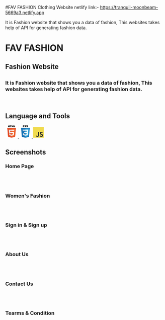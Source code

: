 #FAV FASHION
Clothing Website
netlify link:- https://tranquil-moonbeam-5669a3.netlify.app

It is Fashion website that shows you a data of fashion, This websites takes help of API for generating fashion data.

<h1>FAV FASHION</h1>
<h2>Fashion Website<h2>
<h3>It is Fashion website that shows you a data of fashion, This websites takes help of API for generating fashion data.
</h3>
<br>
<h2>Language and Tools</h2>
<a href="https://www.w3.org/html/" target="_blank" rel="noreferrer"> <img src="https://raw.githubusercontent.com/devicons/devicon/master/icons/html5/html5-original-wordmark.svg" alt="html5" width="40" height="40"/> </a>
<a href="https://www.w3schools.com/css/" target="_blank" rel="noreferrer"> <img src="https://raw.githubusercontent.com/devicons/devicon/master/icons/css3/css3-original-wordmark.svg" alt="css3" width="40" height="40"/> </a>
<a href="https://developer.mozilla.org/en-US/docs/Web/JavaScript" target="_blank" rel="noreferrer"> <img src="https://raw.githubusercontent.com/devicons/devicon/master/icons/javascript/javascript-original.svg" alt="javascript" width="35" height="35"/> </a>
<br>
<h2>Screenshots</h2>
<h3>Home Page</h3>
<img align="center" src="https://drive.google.com/file/d/1J7XYh86ccRqk6jFa6VumaxpUpNuORnxH/view?usp=share_link" alt="" />
<img align="center" src="https://drive.google.com/file/d/1YyWyCf8su8f2n9kkiR72728aBKTFoMrx/view?usp=share_link" alt="" />
<img align="center" src="https://drive.google.com/file/d/14Y1TpOPTlyLKXMsIiqPWRfJfOCDcSHpr/view?usp=share_link" alt="" />
<br>
<br>
<h3>Women's Fashion</h3>
<img align  = "https://drive.google.com/file/d/1sRxff-KwjARnjaQGH-1JuFw9v7qmAdgU/view?usp=share_link" alt=""/>
<br>
<br>
<h3>Sign in & Sign up</h3>
<img align = "https://drive.google.com/file/d/1FyXeXcnbf2MeHFrLBnpPLAwfBw7LCRRA/view?usp=share_link" alt=""/>
<br>
<br>
<h3>About Us</h3>
<img align = "center" src="https://drive.google.com/file/d/1hxh8zVdOZsHNFyTVvBe0nPwEUbd7qtAA/view?usp=share_link" alt=""/>
<br>
<br>
<h3>Contact Us</h3>
<img align = "center" src="https://drive.google.com/file/d/1DIgIFk_tcfLlMA_6H0hF10tUTEClPtgS/view?usp=share_link" alt=""/>
<br>
<br>
<h3>Tearms & Condition</h3>
<img align = "center" src="https://drive.google.com/file/d/1EZgCWskqV9Fg2hG-ShslfC3WMJwNPFZ-/view?usp=share_link" alt=""/>
<br>
<br>

